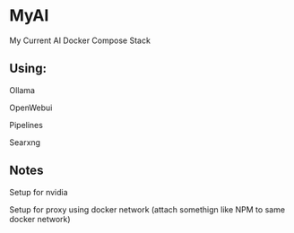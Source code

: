 # MyAI

My Current AI Docker Compose Stack

## Using:

Ollama

OpenWebui

Pipelines

Searxng

## Notes

Setup for nvidia

Setup for proxy using docker network (attach somethign like NPM to same docker network)
